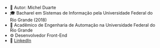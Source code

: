 - 🧍  Autor: Michel Duarte
- 🎓 Bacharel em Sistemas de Informação pela Universidade Federal do Rio Grande (2018)
- 📖 Acadêmico de Engenharia de Automação na Universidade Federal do Rio Grande
- ⚙️ Desenvolvedor Front-End
- 🔗 <a href="https://www.linkedin.com/in/michelmoraesd/" alt="Linkedin" title="Linkedin">LinkedIn</a>

<!---
micheld92/micheld92 is a ✨ special ✨ repository because its `README.md` (this file) appears on your GitHub profile.
You can click the Preview link to take a look at your changes.
--->
